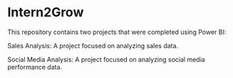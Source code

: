 # Intern2Grow
This repository contains two projects that were completed using Power BI:

Sales Analysis: A project focused on analyzing sales data.

Social Media Analysis: A project focused on analyzing social media performance data.
